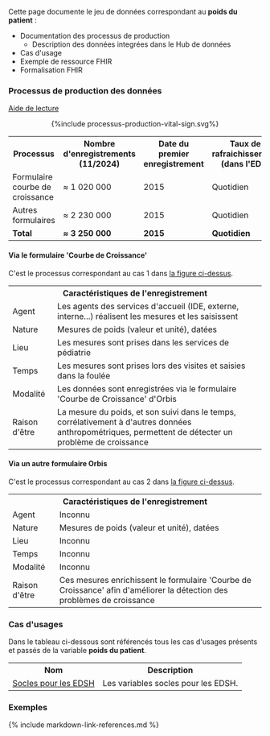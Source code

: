Cette page documente le jeu de données correspondant au **poids du patient** :
- Documentation des processus de production
    - Description des données integrées dans le Hub de données
- Cas d'usage
- Exemple de ressource FHIR
- Formalisation FHIR


### Processus de production des données

[Aide de lecture](help.html#description-des-processus-de-production-des-donn%C3%A9es-sources)

<div style="text-align: center;" id="processus">{%include processus-production-vital-sign.svg%}</div>

<table style="width: 100%">
  <tr><th>Processus</th><th>Nombre d'enregistrements (11/2024)</th><th>Date du premier enregistrement</th><th>Taux de rafraichissement (dans l'EDS)</th></tr>
  <tr><td>Formulaire courbe de croissance</td><td>≈ 1 020 000</td><td>2015</td><td>Quotidien</td></tr>
  <tr><td>Autres formulaires</td><td>≈ 2 230 000</td><td>2015</td><td>Quotidien</td></tr>
  <tr><td><b>Total</b></td><td><b>≈ 3 250 000</b></td><td><b>2015</b></td><td><b>Quotidien</b></td></tr>
</table>

#### Via le formulaire 'Courbe de Croissance'

C'est le processus correspondant au cas 1 dans [la figure ci-dessus](#processus).

<table style="width: 100%">
  <tr><th colspan="2">Caractéristiques de l'enregistrement</th></tr>
  <tr><td>Agent</td><td>Les agents des services d'accueil (IDE, externe, interne...) réalisent les mesures et les saisissent</td></tr>
  <tr><td>Nature</td><td>Mesures de poids (valeur et unité), datées</td></tr>
  <tr><td>Lieu</td><td>Les mesures sont prises dans les services de pédiatrie</td></tr>
  <tr><td>Temps</td><td>Les mesures sont prises lors des visites et saisies dans la foulée</td></tr>
  <tr><td>Modalité</td><td>Les données sont enregistrées via le formulaire 'Courbe de Croissance' d'Orbis</td></tr>
  <tr><td>Raison d'être</td><td>La mesure du poids, et son suivi dans le temps, corrélativement à d'autres données anthropométriques, permettent de détecter un problème de croissance</td></tr>
</table>

#### Via un autre formulaire Orbis

C'est le processus correspondant au cas 2 dans [la figure ci-dessus](#processus).

<table style="width: 100%">
  <tr><th colspan="2">Caractéristiques de l'enregistrement</th></tr>
  <tr><td>Agent</td><td>Inconnu</td></tr>
  <tr><td>Nature</td><td>Mesures de poids (valeur et unité), datées</td></tr>
  <tr><td>Lieu</td><td>Inconnu</td></tr>
  <tr><td>Temps</td><td>Inconnu</td></tr>
  <tr><td>Modalité</td><td>Inconnu</td></tr>
  <tr><td>Raison d'être</td><td>Ces mesures enrichissent le formulaire 'Courbe de Croissance' afin d'améliorer la détection des problèmes de croissance</td></tr>
</table>

### Cas d'usages

Dans le tableau ci-dessous sont référencés tous les cas d'usages présents et passés de la variable **poids du patient**.

<table style="width: 100%">
  <tr><th>Nom</th><th>Description</th></tr>
  <tr><td><a href="dm-core.html">Socles pour les EDSH</a></td><td>Les variables socles pour les EDSH.</td></tr>
</table>

### Exemples

{% include markdown-link-references.md %}
